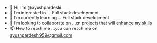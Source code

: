 - 👋 Hi, I’m @ayushpardeshi
- 👀 I’m interested in ... Full stack development
- 🌱 I’m currently learning ... Full stack development
- 💞️ I’m looking to collaborate on ...on projects that will enhance my skills
- 📫 How to reach me ...you can reach me on ayushpardeshi959@gmail.com

<!---
ayushpardeshi12/ayushpardeshi12 is a ✨ special ✨ repository because its `README.md` (this file) appears on your GitHub profile.
You can click the Preview link to take a look at your changes.
--->
